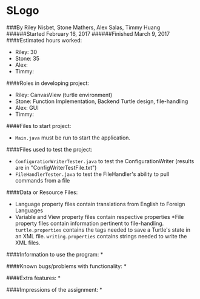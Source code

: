 SLogo
===================
###By Riley Nisbet, Stone Mathers, Alex Salas, Timmy Huang
######Started February 16, 2017
######Finished March 9, 2017
####Estimated hours worked:
* Riley: 30
* Stone: 35
* Alex:
* Timmy:

####Roles in developing project:
* Riley: CanvasView (turtle environment)
* Stone: Function Implementation, Backend Turtle design, file-handling
* Alex: GUI
* Timmy:

####Files to start project:
* `Main.java` must be run to start the application.

####Files used to test the project:
* `ConfigurationWriterTester.java` to test the ConfigurationWriter (results are in "ConfigWriterTestFile.txt")
* `FileHandlerTester.java` to test the FileHandler's ability to pull commands from a file

####Data or Resource Files:
* Language property files contain translations from English to Foreign Languages
* Variable and View property files contain respective properties
*File property files contain information pertinent to file-handling. `turtle.properties` contains the tags needed to save a Turtle's state in an XML file. `writing.properties` contains strings needed to write the XML files.

####Information to use the program:
* 

####Known bugs/problems with functionality:
* 

####Extra features:
* 


####Impressions of the assignment:
*

